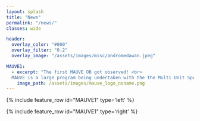 ```yaml
---
layout: splash
title: "News"
permalink: "/news/"
classes: wide

header:
  overlay_color: "#000"
  overlay_filter: "0.2"
  overlay_image: "/assets/images/misc/andromedawan.jpeg"

MAUVE1:
  - excerpt: "The first MAUVE OB got observed! <br>
  MAUVE is a large program being undertaken with the the Multi Unit Spectroscopic Explorer (MUSE) instrument on the Very Large Telescope in Chile. <br> The survey aims to answer key questions about the physical processes responsible for shutting down the formation of new stars in galaxies that fall into galaxy clusters. <br> You can read more about the survey [here](https://mauve.icrar.org/index.html). "
    image_path: /assets/images/mauve_logo_noname.png
---
```



{% include feature_row id="MAUVE1" type='left' %}

{% include feature_row id="MAUVE1" type='right' %}



<!-- {% include feature_row id='intro' type='wide' %} -->

<!-- 
### My research focus is understanding how the gas within galaxies is impacted by the evolution of galaxies themselves. 
{: style="text-align: center;"}

These gas reservoirs participate in a complex cycle of consumption to form new stars, replenishment from pristine gas inflows, and heavy element-enriched feedback from dying stars. However, galaxies are rarely able to recover a reservoir of star-forming gas once it it is gone. 
{: style="text-align: left;"}

_Understanding how, and why, galaxies lose their star-forming gas is essential to understanding galaxy evolution._
{: style="text-align: center;"}


#### Current research
 I am currently working on several research projects, including:
  * How gas removal impacts the atomic and molecular gas of galaxies in clusters
  * The properties stellar feedback-driven outflows in galaxies and their impact on their atomic and molecular gas
  * Connecting disturbances between the different gas phases of galaxies
 
#### A list of my substantial research items can be found below 
 -->

